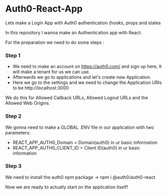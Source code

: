 # Auth0-React-App
Lets make a Login App with Auth0 authentication (hooks, props and states

In this repository I wanna make an Authentication app with React.

For the preparation we need to do some steps :

### Step 1
- We need to make an account on https://auth0.com/ and sign up here, It will make a tenant for us we can use.
- Afterwards we go to applications and let's create new Application.
- Here we go to the settings and we need to change the Application URIs to be http://localhost:3000 
 
 We do this for Allowed Callback URLs, Allowed Logout URLs and the Allowed Web Origins.

### Step 2
We gonna need to make a GLOBAL .ENV file in our application with two parameters:
-  REACT_APP_AUTH0_Domain = Domain(auth0) in ur basic information
-  REACT_APP_AUTH0_CLIENT_ID = Client ID(auth0) in ur basic information

### Step 3
We need to install the auth0 npm package -> npm i @auth0/auth0-react

Now we are ready to actually start on the application itself!



